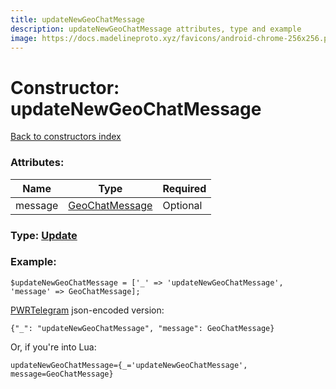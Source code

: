 ```yaml
---
title: updateNewGeoChatMessage
description: updateNewGeoChatMessage attributes, type and example
image: https://docs.madelineproto.xyz/favicons/android-chrome-256x256.png
---
```

# Constructor: updateNewGeoChatMessage  
[Back to constructors index](index.md)



### Attributes:

| Name     |    Type       | Required |
|----------|---------------|----------|
|message|[GeoChatMessage](../types/GeoChatMessage.md) | Optional|



### Type: [Update](../types/Update.md)


### Example:

```
$updateNewGeoChatMessage = ['_' => 'updateNewGeoChatMessage', 'message' => GeoChatMessage];
```  

[PWRTelegram](https://pwrtelegram.xyz) json-encoded version:

```
{"_": "updateNewGeoChatMessage", "message": GeoChatMessage}
```


Or, if you're into Lua:  


```
updateNewGeoChatMessage={_='updateNewGeoChatMessage', message=GeoChatMessage}

```


